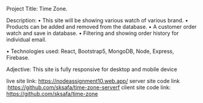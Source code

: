 Project Title: Time Zone.

Description:
• This site will be showing various watch of various brand.
• Products can be added and removed from the database.
• A customer order watch and save in database.
• Filtering and showing order history for individual email.


• Technologies used: React, Bootstrap5, MongoDB, Node, Express, Firebase.


Adjective: This site is fully responsive for desktop and mobile device

live site link: https://nodeassignment10.web.app/
server site code link :https://github.com/sksafa/time-zone-serverf
client site code link: https://github.com/sksafa/time-zone
